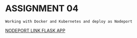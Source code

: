# ASSIGNMENT 04
    Working with Docker and Kubernetes and deploy as Nodeport

[NODEPORT LINK FLASK APP](http://169.51.204.215:32179/)
